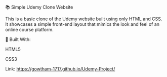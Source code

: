 📚 Simple Udemy Clone Website

This is a basic clone of the Udemy website built using only HTML and CSS. It showcases a simple front-end layout that mimics the look and feel of an online course platform.

🔧 Built With:

HTML5

CSS3

Link: https://gowtham-1717.github.io/Udemy-Project/
